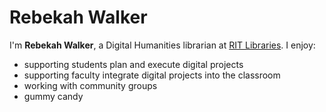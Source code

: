 # Rebekah Walker
I'm **Rebekah Walker**, a Digital Humanities librarian at [RIT Libraries](https://library.rit.edu/). I enjoy: 
- supporting students plan and execute digital projects
- supporting faculty integrate digital projects into the classroom 
- working with community groups
- gummy candy 

